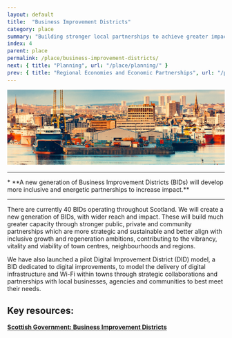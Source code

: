 ```yaml
---
layout: default
title:  "Business Improvement Districts"
category: place
summary: "Building stronger local partnerships to achieve greater impact.  "
index: 4
parent: place
permalink: /place/business-improvement-districts/
next: { title: "Planning", url: "/place/planning/" }
prev: { title: "Regional Economies and Economic Partnerships", url: "/place/regional-economies" }
---
```

![Business Photo](/assets/images/pageimages/place3.jpg)
<br>
<hr>
* **A new generation of Business Improvement Districts (BIDs) will develop more inclusive and energetic partnerships to increase impact.**


<hr>

There are currently 40 BIDs  operating throughout Scotland. We will create a new generation of BIDs, with wider reach and impact. These will build much greater capacity through stronger public, private and community partnerships which are more strategic and sustainable  and better align with inclusive growth and regeneration ambitions, contributing to the vibrancy, vitality and viability of town centres, neighbourhoods and regions.

We have also launched a pilot Digital Improvement District (DID) model, a BID dedicated to digital improvements, to model the delivery of digital infrastructure and Wi-Fi within towns through strategic collaborations and partnerships with local businesses, agencies and communities to best meet their needs.



## Key resources:
**[Scottish Government: Business Improvement Districts](https://beta.gov.scot/policies/regeneration/business-improvement-districts-bids/)**  
